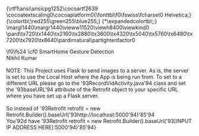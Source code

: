 {\rtf1\ansi\ansicpg1252\cocoartf2639
\cocoatextscaling0\cocoaplatform0{\fonttbl\f0\fswiss\fcharset0 Helvetica;}
{\colortbl;\red255\green255\blue255;}
{\*\expandedcolortbl;;}
\margl1440\margr1440\vieww11520\viewh8400\viewkind0
\pard\tx720\tx1440\tx2160\tx2880\tx3600\tx4320\tx5040\tx5760\tx6480\tx7200\tx7920\tx8640\pardirnatural\partightenfactor0

\f0\fs24 \cf0 SmartHome Gesture Detection \
Nikhil Kumar\
\
NOTE: This Project uses Flask to send images to a server. As is, the server is set to use the Local Host where the App is being run from. To set to a different URL please go to the \'93RecordVidActivity.java\'94 class and set the \'93baseURL\'94 attribute of the Retrofit object to your specific URL where you have set up a Flask server.\
\
So instead of \'93Retrofit retrofit = new Retrofit.Builder().baseUrl(\'93http://localhost:5000\'94)\'85\'94\
You\'92d have    \'93Retrofit retrofit = new Retrofit.Builder().baseUrl(\'93[INPUT IP ADDRESS HERE]:5000\'94)\'85\'94}